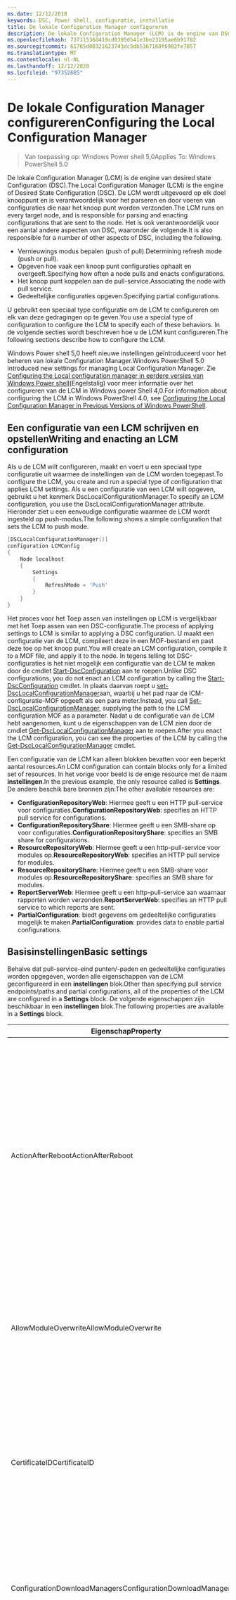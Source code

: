 ```yaml
---
ms.date: 12/12/2018
keywords: DSC, Power shell, configuratie, installatie
title: De lokale Configuration Manager configureren
description: De lokale Configuration Manager (LCM) is de engine van DSC die verantwoordelijk is voor het parseren en Toep assen van configuraties die naar het knoop punt worden verzonden.
ms.openlocfilehash: 73711536d419cd0305d541e3be23195ae6b91782
ms.sourcegitcommit: 61765d08321623743dc5db5367160f6982fe7857
ms.translationtype: MT
ms.contentlocale: nl-NL
ms.lasthandoff: 12/12/2020
ms.locfileid: "97352685"
---
```

# <a name="configuring-the-local-configuration-manager"></a><span data-ttu-id="0aa8a-104">De lokale Configuration Manager configureren</span><span class="sxs-lookup"><span data-stu-id="0aa8a-104">Configuring the Local Configuration Manager</span></span>

> <span data-ttu-id="0aa8a-105">Van toepassing op: Windows Power shell 5,0</span><span class="sxs-lookup"><span data-stu-id="0aa8a-105">Applies To: Windows PowerShell 5.0</span></span>

<span data-ttu-id="0aa8a-106">De lokale Configuration Manager (LCM) is de engine van desired state Configuration (DSC).</span><span class="sxs-lookup"><span data-stu-id="0aa8a-106">The Local Configuration Manager (LCM) is the engine of Desired State Configuration (DSC).</span></span> <span data-ttu-id="0aa8a-107">De LCM wordt uitgevoerd op elk doel knooppunt en is verantwoordelijk voor het parseren en door voeren van configuraties die naar het knoop punt worden verzonden.</span><span class="sxs-lookup"><span data-stu-id="0aa8a-107">The LCM runs on every target node, and is responsible for parsing and enacting configurations that are sent to the node.</span></span> <span data-ttu-id="0aa8a-108">Het is ook verantwoordelijk voor een aantal andere aspecten van DSC, waaronder de volgende.</span><span class="sxs-lookup"><span data-stu-id="0aa8a-108">It is also responsible for a number of other aspects of DSC, including the following.</span></span>

- <span data-ttu-id="0aa8a-109">Vernieuwings modus bepalen (push of pull).</span><span class="sxs-lookup"><span data-stu-id="0aa8a-109">Determining refresh mode (push or pull).</span></span>
- <span data-ttu-id="0aa8a-110">Opgeven hoe vaak een knoop punt configuraties ophaalt en overgeeft.</span><span class="sxs-lookup"><span data-stu-id="0aa8a-110">Specifying how often a node pulls and enacts configurations.</span></span>
- <span data-ttu-id="0aa8a-111">Het knoop punt koppelen aan de pull-service.</span><span class="sxs-lookup"><span data-stu-id="0aa8a-111">Associating the node with pull service.</span></span>
- <span data-ttu-id="0aa8a-112">Gedeeltelijke configuraties opgeven.</span><span class="sxs-lookup"><span data-stu-id="0aa8a-112">Specifying partial configurations.</span></span>

<span data-ttu-id="0aa8a-113">U gebruikt een speciaal type configuratie om de LCM te configureren om elk van deze gedragingen op te geven.</span><span class="sxs-lookup"><span data-stu-id="0aa8a-113">You use a special type of configuration to configure the LCM to specify each of these behaviors.</span></span> <span data-ttu-id="0aa8a-114">In de volgende secties wordt beschreven hoe u de LCM kunt configureren.</span><span class="sxs-lookup"><span data-stu-id="0aa8a-114">The following sections describe how to configure the LCM.</span></span>

<span data-ttu-id="0aa8a-115">Windows Power shell 5,0 heeft nieuwe instellingen geïntroduceerd voor het beheren van lokale Configuration Manager.</span><span class="sxs-lookup"><span data-stu-id="0aa8a-115">Windows PowerShell 5.0 introduced new settings for managing Local Configuration Manager.</span></span> <span data-ttu-id="0aa8a-116">Zie [Configuring the Local configuration manager in eerdere versies van Windows Power shell](metaconfig4.md)(Engelstalig) voor meer informatie over het configureren van de LCM in Windows power Shell 4,0.</span><span class="sxs-lookup"><span data-stu-id="0aa8a-116">For information about configuring the LCM in Windows PowerShell 4.0, see [Configuring the Local Configuration Manager in Previous Versions of Windows PowerShell](metaconfig4.md).</span></span>

## <a name="writing-and-enacting-an-lcm-configuration"></a><span data-ttu-id="0aa8a-117">Een configuratie van een LCM schrijven en opstellen</span><span class="sxs-lookup"><span data-stu-id="0aa8a-117">Writing and enacting an LCM configuration</span></span>

<span data-ttu-id="0aa8a-118">Als u de LCM wilt configureren, maakt en voert u een speciaal type configuratie uit waarmee de instellingen van de LCM worden toegepast.</span><span class="sxs-lookup"><span data-stu-id="0aa8a-118">To configure the LCM, you create and run a special type of configuration that applies LCM settings.</span></span>
<span data-ttu-id="0aa8a-119">Als u een configuratie van een LCM wilt opgeven, gebruikt u het kenmerk DscLocalConfigurationManager.</span><span class="sxs-lookup"><span data-stu-id="0aa8a-119">To specify an LCM configuration, you use the DscLocalConfigurationManager attribute.</span></span> <span data-ttu-id="0aa8a-120">Hieronder ziet u een eenvoudige configuratie waarmee de LCM wordt ingesteld op push-modus.</span><span class="sxs-lookup"><span data-stu-id="0aa8a-120">The following shows a simple configuration that sets the LCM to push mode.</span></span>

```powershell
[DSCLocalConfigurationManager()]
configuration LCMConfig
{
    Node localhost
    {
        Settings
        {
            RefreshMode = 'Push'
        }
    }
}
```

<span data-ttu-id="0aa8a-121">Het proces voor het Toep assen van instellingen op LCM is vergelijkbaar met het Toep assen van een DSC-configuratie.</span><span class="sxs-lookup"><span data-stu-id="0aa8a-121">The process of applying settings to LCM is similar to applying a DSC configuration.</span></span> <span data-ttu-id="0aa8a-122">U maakt een configuratie van de LCM, compileert deze in een MOF-bestand en past deze toe op het knoop punt.</span><span class="sxs-lookup"><span data-stu-id="0aa8a-122">You will create an LCM configuration, compile it to a MOF file, and apply it to the node.</span></span> <span data-ttu-id="0aa8a-123">In tegens telling tot DSC-configuraties is het niet mogelijk een configuratie van de LCM te maken door de cmdlet [Start-DscConfiguration](/powershell/module/psdesiredstateconfiguration/start-dscconfiguration) aan te roepen.</span><span class="sxs-lookup"><span data-stu-id="0aa8a-123">Unlike DSC configurations, you do not enact an LCM configuration by calling the [Start-DscConfiguration](/powershell/module/psdesiredstateconfiguration/start-dscconfiguration) cmdlet.</span></span> <span data-ttu-id="0aa8a-124">In plaats daarvan roept u [set-DscLocalConfigurationManager](/powershell/module/PSDesiredStateConfiguration/Set-DscLocalConfigurationManager)aan, waarbij u het pad naar de ICM-configuratie-MOF opgeeft als een para meter.</span><span class="sxs-lookup"><span data-stu-id="0aa8a-124">Instead, you call [Set-DscLocalConfigurationManager](/powershell/module/PSDesiredStateConfiguration/Set-DscLocalConfigurationManager), supplying the path to the LCM configuration MOF as a parameter.</span></span> <span data-ttu-id="0aa8a-125">Nadat u de configuratie van de LCM hebt aangenomen, kunt u de eigenschappen van de LCM zien door de cmdlet [Get-DscLocalConfigurationManager](/powershell/module/PSDesiredStateConfiguration/Get-DscLocalConfigurationManager) aan te roepen.</span><span class="sxs-lookup"><span data-stu-id="0aa8a-125">After you enact the LCM configuration, you can see the properties of the LCM by calling the [Get-DscLocalConfigurationManager](/powershell/module/PSDesiredStateConfiguration/Get-DscLocalConfigurationManager) cmdlet.</span></span>

<span data-ttu-id="0aa8a-126">Een configuratie van de LCM kan alleen blokken bevatten voor een beperkt aantal resources.</span><span class="sxs-lookup"><span data-stu-id="0aa8a-126">An LCM configuration can contain blocks only for a limited set of resources.</span></span> <span data-ttu-id="0aa8a-127">In het vorige voor beeld is de enige resource met de naam **instellingen**.</span><span class="sxs-lookup"><span data-stu-id="0aa8a-127">In the previous example, the only resource called is **Settings**.</span></span> <span data-ttu-id="0aa8a-128">De andere beschik bare bronnen zijn:</span><span class="sxs-lookup"><span data-stu-id="0aa8a-128">The other available resources are:</span></span>

- <span data-ttu-id="0aa8a-129">**ConfigurationRepositoryWeb**: Hiermee geeft u een HTTP pull-service voor configuraties.</span><span class="sxs-lookup"><span data-stu-id="0aa8a-129">**ConfigurationRepositoryWeb**: specifies an HTTP pull service for configurations.</span></span>
- <span data-ttu-id="0aa8a-130">**ConfigurationRepositoryShare**: Hiermee geeft u een SMB-share op voor configuraties.</span><span class="sxs-lookup"><span data-stu-id="0aa8a-130">**ConfigurationRepositoryShare**: specifies an SMB share for configurations.</span></span>
- <span data-ttu-id="0aa8a-131">**ResourceRepositoryWeb**: Hiermee geeft u een http-pull-service voor modules op.</span><span class="sxs-lookup"><span data-stu-id="0aa8a-131">**ResourceRepositoryWeb**: specifies an HTTP pull service for modules.</span></span>
- <span data-ttu-id="0aa8a-132">**ResourceRepositoryShare**: Hiermee geeft u een SMB-share voor modules op.</span><span class="sxs-lookup"><span data-stu-id="0aa8a-132">**ResourceRepositoryShare**: specifies an SMB share for modules.</span></span>
- <span data-ttu-id="0aa8a-133">**ReportServerWeb**: Hiermee geeft u een http-pull-service aan waarnaar rapporten worden verzonden.</span><span class="sxs-lookup"><span data-stu-id="0aa8a-133">**ReportServerWeb**: specifies an HTTP pull service to which reports are sent.</span></span>
- <span data-ttu-id="0aa8a-134">**PartialConfiguration**: biedt gegevens om gedeeltelijke configuraties mogelijk te maken.</span><span class="sxs-lookup"><span data-stu-id="0aa8a-134">**PartialConfiguration**: provides data to enable partial configurations.</span></span>

## <a name="basic-settings"></a><span data-ttu-id="0aa8a-135">Basisinstellingen</span><span class="sxs-lookup"><span data-stu-id="0aa8a-135">Basic settings</span></span>

<span data-ttu-id="0aa8a-136">Behalve dat pull-service-eind punten/-paden en gedeeltelijke configuraties worden opgegeven, worden alle eigenschappen van de LCM geconfigureerd in een **instellingen** blok.</span><span class="sxs-lookup"><span data-stu-id="0aa8a-136">Other than specifying pull service endpoints/paths and partial configurations, all of the properties of the LCM are configured in a **Settings** block.</span></span> <span data-ttu-id="0aa8a-137">De volgende eigenschappen zijn beschikbaar in een **instellingen** blok.</span><span class="sxs-lookup"><span data-stu-id="0aa8a-137">The following properties are available in a **Settings** block.</span></span>

|  <span data-ttu-id="0aa8a-138">Eigenschap</span><span class="sxs-lookup"><span data-stu-id="0aa8a-138">Property</span></span>  |  <span data-ttu-id="0aa8a-139">Type</span><span class="sxs-lookup"><span data-stu-id="0aa8a-139">Type</span></span>  |  <span data-ttu-id="0aa8a-140">Description</span><span class="sxs-lookup"><span data-stu-id="0aa8a-140">Description</span></span>   |
|----------- |------- |--------------- |
| <span data-ttu-id="0aa8a-141">ActionAfterReboot</span><span class="sxs-lookup"><span data-stu-id="0aa8a-141">ActionAfterReboot</span></span>| <span data-ttu-id="0aa8a-142">tekenreeks</span><span class="sxs-lookup"><span data-stu-id="0aa8a-142">string</span></span>| <span data-ttu-id="0aa8a-143">Hiermee geeft u op wat er gebeurt nadat de computer opnieuw is opgestart tijdens de toepassing van een configuratie.</span><span class="sxs-lookup"><span data-stu-id="0aa8a-143">Specifies what happens after a reboot during the application of a configuration.</span></span> <span data-ttu-id="0aa8a-144">De mogelijke waarden zijn __' ContinueConfiguration '__ en __' de stopconfiguration '__.</span><span class="sxs-lookup"><span data-stu-id="0aa8a-144">The possible values are __"ContinueConfiguration"__ and __"StopConfiguration"__.</span></span> <ul><li> <span data-ttu-id="0aa8a-145">__ContinueConfiguration__: pas de huidige configuratie toe nadat de computer opnieuw is opgestart.</span><span class="sxs-lookup"><span data-stu-id="0aa8a-145">__ContinueConfiguration__: Continue applying the current configuration after machine reboot.</span></span> <span data-ttu-id="0aa8a-146">Dit is de standaard waarde</span><span class="sxs-lookup"><span data-stu-id="0aa8a-146">This is the default value</span></span></li><li><span data-ttu-id="0aa8a-147">__De stopconfiguration__: de huidige configuratie stoppen nadat de computer opnieuw is opgestart.</span><span class="sxs-lookup"><span data-stu-id="0aa8a-147">__StopConfiguration__: Stop the current configuration after machine reboot.</span></span></li></ul>|
| <span data-ttu-id="0aa8a-148">AllowModuleOverwrite</span><span class="sxs-lookup"><span data-stu-id="0aa8a-148">AllowModuleOverwrite</span></span>| <span data-ttu-id="0aa8a-149">booleaans</span><span class="sxs-lookup"><span data-stu-id="0aa8a-149">bool</span></span>| <span data-ttu-id="0aa8a-150">__$True__ als nieuwe configuraties die worden gedownload van de pull-service, de oude kunnen overschrijven op het doel knooppunt.</span><span class="sxs-lookup"><span data-stu-id="0aa8a-150">__$TRUE__ if new configurations downloaded from the pull service are allowed to overwrite the old ones on the target node.</span></span> <span data-ttu-id="0aa8a-151">Anders $FALSE.</span><span class="sxs-lookup"><span data-stu-id="0aa8a-151">Otherwise, $FALSE.</span></span>|
| <span data-ttu-id="0aa8a-152">CertificateID</span><span class="sxs-lookup"><span data-stu-id="0aa8a-152">CertificateID</span></span>| <span data-ttu-id="0aa8a-153">tekenreeks</span><span class="sxs-lookup"><span data-stu-id="0aa8a-153">string</span></span>| <span data-ttu-id="0aa8a-154">De vinger afdruk van een certificaat dat wordt gebruikt voor het beveiligen van referenties die in een configuratie zijn door gegeven.</span><span class="sxs-lookup"><span data-stu-id="0aa8a-154">The thumbprint of a certificate used to secure credentials passed in a configuration.</span></span> <span data-ttu-id="0aa8a-155">Zie voor meer informatie [referenties beveiligen in Windows Power shell desired state Configuration](https://devblogs.microsoft.com/powershell/want-to-secure-credentials-in-windows-powershell-desired-state-configuration/)(Engelstalig).</span><span class="sxs-lookup"><span data-stu-id="0aa8a-155">For more information see [Want to secure credentials in Windows PowerShell Desired State Configuration?](https://devblogs.microsoft.com/powershell/want-to-secure-credentials-in-windows-powershell-desired-state-configuration/).</span></span> <br> <span data-ttu-id="0aa8a-156">__Opmerking:__ dit wordt automatisch beheerd als Azure Automation DSC-pull-service wordt gebruikt.</span><span class="sxs-lookup"><span data-stu-id="0aa8a-156">__Note:__ this is managed automatically if using Azure Automation DSC pull service.</span></span>|
| <span data-ttu-id="0aa8a-157">ConfigurationDownloadManagers</span><span class="sxs-lookup"><span data-stu-id="0aa8a-157">ConfigurationDownloadManagers</span></span>| <span data-ttu-id="0aa8a-158">CimInstance []</span><span class="sxs-lookup"><span data-stu-id="0aa8a-158">CimInstance[]</span></span>| <span data-ttu-id="0aa8a-159">Verouderd.</span><span class="sxs-lookup"><span data-stu-id="0aa8a-159">Obsolete.</span></span> <span data-ttu-id="0aa8a-160">Gebruik __ConfigurationRepositoryWeb__ -en __ConfigurationRepositoryShare__ -blokken om configuratie-pull service-eind punten te definiëren.</span><span class="sxs-lookup"><span data-stu-id="0aa8a-160">Use __ConfigurationRepositoryWeb__ and __ConfigurationRepositoryShare__ blocks to define configuration pull service endpoints.</span></span>|
| <span data-ttu-id="0aa8a-161">ConfigurationID</span><span class="sxs-lookup"><span data-stu-id="0aa8a-161">ConfigurationID</span></span>| <span data-ttu-id="0aa8a-162">tekenreeks</span><span class="sxs-lookup"><span data-stu-id="0aa8a-162">string</span></span>| <span data-ttu-id="0aa8a-163">Voor achterwaartse compatibiliteit met oudere pull-service versies.</span><span class="sxs-lookup"><span data-stu-id="0aa8a-163">For backwards compatibility with older pull service versions.</span></span> <span data-ttu-id="0aa8a-164">Een GUID die het configuratie bestand identificeert dat van een pull-service moet worden opgehaald.</span><span class="sxs-lookup"><span data-stu-id="0aa8a-164">A GUID that identifies the configuration file to get from a pull service.</span></span> <span data-ttu-id="0aa8a-165">Het knoop punt haalt configuraties op voor de pull-service als de naam van de configuratie-MOF ConfigurationID. MOF is.</span><span class="sxs-lookup"><span data-stu-id="0aa8a-165">The node will pull configurations on the pull service if the name of the configuration MOF is named ConfigurationID.mof.</span></span><br> <span data-ttu-id="0aa8a-166">__Opmerking:__ Als u deze eigenschap instelt, werkt u het knoop punt met een pull-service te registreren met behulp van __RegistrationKey__ .</span><span class="sxs-lookup"><span data-stu-id="0aa8a-166">__Note:__ If you set this property, registering the node with a pull service by using __RegistrationKey__ does not work.</span></span> <span data-ttu-id="0aa8a-167">Zie [een pull-client met configuratie namen instellen](../pull-server/pullClientConfigNames.md)voor meer informatie.</span><span class="sxs-lookup"><span data-stu-id="0aa8a-167">For more information, see [Setting up a pull client with configuration names](../pull-server/pullClientConfigNames.md).</span></span>|
| <span data-ttu-id="0aa8a-168">ConfigurationMode</span><span class="sxs-lookup"><span data-stu-id="0aa8a-168">ConfigurationMode</span></span>| <span data-ttu-id="0aa8a-169">tekenreeks</span><span class="sxs-lookup"><span data-stu-id="0aa8a-169">string</span></span> | <span data-ttu-id="0aa8a-170">Hiermee geeft u op hoe de LCM de configuratie daad werkelijk toepast op de doel knooppunten.</span><span class="sxs-lookup"><span data-stu-id="0aa8a-170">Specifies how the LCM actually applies the configuration to the target nodes.</span></span> <span data-ttu-id="0aa8a-171">Mogelijke waarden zijn __"ApplyOnly"__,__"ApplyAndMonitor"__ en __"ApplyAndAutoCorrect"__.</span><span class="sxs-lookup"><span data-stu-id="0aa8a-171">Possible values are __"ApplyOnly"__,__"ApplyAndMonitor"__, and __"ApplyAndAutoCorrect"__.</span></span> <ul><li><span data-ttu-id="0aa8a-172">__ApplyOnly__: DSC past de configuratie toe en doet niets verder tenzij een nieuwe configuratie wordt gepusht naar het doel knooppunt of wanneer een nieuwe configuratie wordt opgehaald uit een service.</span><span class="sxs-lookup"><span data-stu-id="0aa8a-172">__ApplyOnly__: DSC applies the configuration and does nothing further unless a new configuration is pushed to the target node or when a new configuration is pulled from a service.</span></span> <span data-ttu-id="0aa8a-173">Na de eerste toepassing van een nieuwe configuratie controleert DSC niet op een eerder geconfigureerde status.</span><span class="sxs-lookup"><span data-stu-id="0aa8a-173">After initial application of a new configuration, DSC does not check for drift from a previously configured state.</span></span> <span data-ttu-id="0aa8a-174">U ziet dat DSC probeert de configuratie toe te passen totdat deze is voltooid voordat __ApplyOnly__ van kracht worden.</span><span class="sxs-lookup"><span data-stu-id="0aa8a-174">Note that DSC will attempt to apply the configuration until it is successful before __ApplyOnly__ takes effect.</span></span> </li><li> <span data-ttu-id="0aa8a-175">__ApplyAndMonitor__: dit is de standaard waarde.</span><span class="sxs-lookup"><span data-stu-id="0aa8a-175">__ApplyAndMonitor__: This is the default value.</span></span> <span data-ttu-id="0aa8a-176">De LCM past nieuwe configuraties toe.</span><span class="sxs-lookup"><span data-stu-id="0aa8a-176">The LCM applies any new configurations.</span></span> <span data-ttu-id="0aa8a-177">Als er na de eerste toepassing van een nieuwe configuratie het doel knooppunt van de gewenste status is, wordt de discrepantie in de logboeken door DSC gerapporteerd.</span><span class="sxs-lookup"><span data-stu-id="0aa8a-177">After initial application of a new configuration, if the target node drifts from the desired state, DSC reports the discrepancy in logs.</span></span> <span data-ttu-id="0aa8a-178">U ziet dat DSC probeert de configuratie toe te passen totdat deze is voltooid voordat __ApplyAndMonitor__ van kracht worden.</span><span class="sxs-lookup"><span data-stu-id="0aa8a-178">Note that DSC will attempt to apply the configuration until it is successful before __ApplyAndMonitor__ takes effect.</span></span></li><li><span data-ttu-id="0aa8a-179">__ApplyAndAutoCorrect__: DSC past nieuwe configuraties toe.</span><span class="sxs-lookup"><span data-stu-id="0aa8a-179">__ApplyAndAutoCorrect__: DSC applies any new configurations.</span></span> <span data-ttu-id="0aa8a-180">Als er na de eerste toepassing van een nieuwe configuratie het doel knooppunt van de gewenste status is, wordt de discrepantie in de logboeken door DSC gerapporteerd en wordt de huidige configuratie opnieuw toegepast.</span><span class="sxs-lookup"><span data-stu-id="0aa8a-180">After initial application of a new configuration, if the target node drifts from the desired state, DSC reports the discrepancy in logs, and then re-applies the current configuration.</span></span></li></ul>|
| <span data-ttu-id="0aa8a-181">ConfigurationModeFrequencyMins</span><span class="sxs-lookup"><span data-stu-id="0aa8a-181">ConfigurationModeFrequencyMins</span></span>| <span data-ttu-id="0aa8a-182">UInt32</span><span class="sxs-lookup"><span data-stu-id="0aa8a-182">UInt32</span></span>| <span data-ttu-id="0aa8a-183">Hoe vaak, in minuten, de huidige configuratie wordt gecontroleerd en toegepast.</span><span class="sxs-lookup"><span data-stu-id="0aa8a-183">How often, in minutes, the current configuration is checked and applied.</span></span> <span data-ttu-id="0aa8a-184">Deze eigenschap wordt genegeerd als de eigenschap ConfigurationMode is ingesteld op ApplyOnly.</span><span class="sxs-lookup"><span data-stu-id="0aa8a-184">This property is ignored if the ConfigurationMode property is set to ApplyOnly.</span></span> <span data-ttu-id="0aa8a-185">De standaard waarde is 15.</span><span class="sxs-lookup"><span data-stu-id="0aa8a-185">The default value is 15.</span></span>|
| <span data-ttu-id="0aa8a-186">DebugMode</span><span class="sxs-lookup"><span data-stu-id="0aa8a-186">DebugMode</span></span>| <span data-ttu-id="0aa8a-187">tekenreeks</span><span class="sxs-lookup"><span data-stu-id="0aa8a-187">string</span></span>| <span data-ttu-id="0aa8a-188">Mogelijke waarden zijn __none__, __ForceModuleImport__ en __all__.</span><span class="sxs-lookup"><span data-stu-id="0aa8a-188">Possible values are __None__, __ForceModuleImport__, and __All__.</span></span> <ul><li><span data-ttu-id="0aa8a-189">Stel deze waarde in op __geen__ om in cache opgeslagen resources te gebruiken.</span><span class="sxs-lookup"><span data-stu-id="0aa8a-189">Set to __None__ to use cached resources.</span></span> <span data-ttu-id="0aa8a-190">Dit is de standaard instelling en moet worden gebruikt in productie scenario's.</span><span class="sxs-lookup"><span data-stu-id="0aa8a-190">This is the default and should be used in production scenarios.</span></span></li><li><span data-ttu-id="0aa8a-191">Als __ForceModuleImport__ wordt ingesteld, laadt de LCM alle DSC-resource modules opnieuw, zelfs als ze eerder zijn geladen en in de cache zijn opgeslagen.</span><span class="sxs-lookup"><span data-stu-id="0aa8a-191">Setting to __ForceModuleImport__, causes the LCM to reload any DSC resource modules, even if they have been previously loaded and cached.</span></span> <span data-ttu-id="0aa8a-192">Dit heeft gevolgen voor de prestaties van DSC-bewerkingen, omdat elke module opnieuw wordt geladen voor gebruik.</span><span class="sxs-lookup"><span data-stu-id="0aa8a-192">This impacts the performance of DSC operations as each module is reloaded on use.</span></span> <span data-ttu-id="0aa8a-193">Normaal gesp roken gebruikt u deze waarde bij het opsporen van fouten in een resource</span><span class="sxs-lookup"><span data-stu-id="0aa8a-193">Typically you would use this value while debugging a resource</span></span></li><li><span data-ttu-id="0aa8a-194">In deze release is __alle__ hetzelfde als __ForceModuleImport__</span><span class="sxs-lookup"><span data-stu-id="0aa8a-194">In this release, __All__ is same as __ForceModuleImport__</span></span></li></ul> |
| <span data-ttu-id="0aa8a-195">RebootNodeIfNeeded</span><span class="sxs-lookup"><span data-stu-id="0aa8a-195">RebootNodeIfNeeded</span></span>| <span data-ttu-id="0aa8a-196">booleaans</span><span class="sxs-lookup"><span data-stu-id="0aa8a-196">bool</span></span>| <span data-ttu-id="0aa8a-197">Stel dit in op `$true` om resources toe te staan om het knoop punt opnieuw op te starten met de `$global:DSCMachineStatus` vlag.</span><span class="sxs-lookup"><span data-stu-id="0aa8a-197">Set this to `$true` to allow resources to reboot the Node using the `$global:DSCMachineStatus` flag.</span></span> <span data-ttu-id="0aa8a-198">Als dat niet het geval is, moet u het knoop punt hand matig opnieuw opstarten voor een configuratie waarvoor deze vereist is.</span><span class="sxs-lookup"><span data-stu-id="0aa8a-198">Otherwise, you will have to manually reboot the node for any configuration that requires it.</span></span> <span data-ttu-id="0aa8a-199">De standaardwaarde is `$false`.</span><span class="sxs-lookup"><span data-stu-id="0aa8a-199">The default value is `$false`.</span></span> <span data-ttu-id="0aa8a-200">Als u deze instelling wilt gebruiken wanneer een voor waarde voor opnieuw opstarten wordt ingesteld door iets anders dan DSC (zoals Windows Installer), moet u deze instelling combi neren met de __PendingReboot__ -resource in de [ComputerManagementDsc](https://github.com/PowerShell/ComputerManagementDsc) -module.</span><span class="sxs-lookup"><span data-stu-id="0aa8a-200">To use this setting when a reboot condition is enacted by something other than DSC (such as Windows Installer), combine this setting with the __PendingReboot__ resource in the [ComputerManagementDsc](https://github.com/PowerShell/ComputerManagementDsc) module.</span></span>|
| <span data-ttu-id="0aa8a-201">RefreshMode</span><span class="sxs-lookup"><span data-stu-id="0aa8a-201">RefreshMode</span></span>| <span data-ttu-id="0aa8a-202">tekenreeks</span><span class="sxs-lookup"><span data-stu-id="0aa8a-202">string</span></span>| <span data-ttu-id="0aa8a-203">Hiermee geeft u op hoe de LCM configuraties krijgt.</span><span class="sxs-lookup"><span data-stu-id="0aa8a-203">Specifies how the LCM gets configurations.</span></span> <span data-ttu-id="0aa8a-204">De mogelijke waarden zijn __' disabled '__, __' push '__ en __' pull '__.</span><span class="sxs-lookup"><span data-stu-id="0aa8a-204">The possible values are __"Disabled"__, __"Push"__, and __"Pull"__.</span></span> <ul><li><span data-ttu-id="0aa8a-205">__Uitgeschakeld__: DSC-configuraties zijn uitgeschakeld voor dit knoop punt.</span><span class="sxs-lookup"><span data-stu-id="0aa8a-205">__Disabled__: DSC configurations are disabled for this node.</span></span></li><li> <span data-ttu-id="0aa8a-206">__Push__: configuraties worden geïnitieerd door de cmdlet [Start-DscConfiguration](/powershell/module/psdesiredstateconfiguration/start-dscconfiguration) aan te roepen.</span><span class="sxs-lookup"><span data-stu-id="0aa8a-206">__Push__: Configurations are initiated by calling the [Start-DscConfiguration](/powershell/module/psdesiredstateconfiguration/start-dscconfiguration) cmdlet.</span></span> <span data-ttu-id="0aa8a-207">De configuratie wordt direct toegepast op het knoop punt.</span><span class="sxs-lookup"><span data-stu-id="0aa8a-207">The configuration is applied immediately to the node.</span></span> <span data-ttu-id="0aa8a-208">Dit is de standaardwaarde.</span><span class="sxs-lookup"><span data-stu-id="0aa8a-208">This is the default value.</span></span></li><li><span data-ttu-id="0aa8a-209">__Pull:__ Het knoop punt is geconfigureerd om regel matig te controleren op configuraties van een pull-service of SMB-pad.</span><span class="sxs-lookup"><span data-stu-id="0aa8a-209">__Pull:__ The node is configured to regularly check for configurations from a pull service or SMB path.</span></span> <span data-ttu-id="0aa8a-210">Als deze eigenschap is ingesteld op __pull__, moet u een http-(Service) of SMB (share)-pad opgeven in een __ConfigurationRepositoryWeb__ -of __ConfigurationRepositoryShare__ -blok.</span><span class="sxs-lookup"><span data-stu-id="0aa8a-210">If this property is set to __Pull__, you must specify an HTTP (service) or SMB (share) path in a __ConfigurationRepositoryWeb__ or __ConfigurationRepositoryShare__ block.</span></span></li></ul>|
| <span data-ttu-id="0aa8a-211">RefreshFrequencyMins</span><span class="sxs-lookup"><span data-stu-id="0aa8a-211">RefreshFrequencyMins</span></span>| <span data-ttu-id="0aa8a-212">Uint32</span><span class="sxs-lookup"><span data-stu-id="0aa8a-212">Uint32</span></span>| <span data-ttu-id="0aa8a-213">Het tijds interval, in minuten, waarmee de LCM een pull-service controleert om bijgewerkte configuraties te verkrijgen en de lokale configuratie voor drift te controleren.</span><span class="sxs-lookup"><span data-stu-id="0aa8a-213">The time interval, in minutes, at which the LCM checks a pull service to get updated configurations and checks local configuration for drift.</span></span> <span data-ttu-id="0aa8a-214">De configuratie wordt toegepast, ongeacht of er een update is gedownload.</span><span class="sxs-lookup"><span data-stu-id="0aa8a-214">The configuration is applied regardless of whether an update was downloaded.</span></span> <span data-ttu-id="0aa8a-215">Deze waarde wordt genegeerd als de LCM niet is geconfigureerd in de pull-modus.</span><span class="sxs-lookup"><span data-stu-id="0aa8a-215">This value is ignored if the LCM is not configured in pull mode.</span></span> <span data-ttu-id="0aa8a-216">De standaardwaarde is 30.</span><span class="sxs-lookup"><span data-stu-id="0aa8a-216">The default value is 30.</span></span>|
| <span data-ttu-id="0aa8a-217">ReportManagers</span><span class="sxs-lookup"><span data-stu-id="0aa8a-217">ReportManagers</span></span>| <span data-ttu-id="0aa8a-218">CimInstance []</span><span class="sxs-lookup"><span data-stu-id="0aa8a-218">CimInstance[]</span></span>| <span data-ttu-id="0aa8a-219">Verouderd.</span><span class="sxs-lookup"><span data-stu-id="0aa8a-219">Obsolete.</span></span> <span data-ttu-id="0aa8a-220">Gebruik __ReportServerWeb__ -blokken om een eind punt te definiëren voor het verzenden van rapportage gegevens naar een pull-service.</span><span class="sxs-lookup"><span data-stu-id="0aa8a-220">Use __ReportServerWeb__ blocks to define an endpoint to send reporting data to a pull service.</span></span>|
| <span data-ttu-id="0aa8a-221">ResourceModuleManagers</span><span class="sxs-lookup"><span data-stu-id="0aa8a-221">ResourceModuleManagers</span></span>| <span data-ttu-id="0aa8a-222">CimInstance []</span><span class="sxs-lookup"><span data-stu-id="0aa8a-222">CimInstance[]</span></span>| <span data-ttu-id="0aa8a-223">Verouderd.</span><span class="sxs-lookup"><span data-stu-id="0aa8a-223">Obsolete.</span></span> <span data-ttu-id="0aa8a-224">Gebruik __ResourceRepositoryWeb__ -en __ResourceRepositoryShare__ -blokken om respectievelijk pull service http-eind punten of SMB-paden te definiëren.</span><span class="sxs-lookup"><span data-stu-id="0aa8a-224">Use __ResourceRepositoryWeb__ and __ResourceRepositoryShare__ blocks to define pull service HTTP endpoints or SMB paths, respectively.</span></span>|
| <span data-ttu-id="0aa8a-225">PartialConfigurations</span><span class="sxs-lookup"><span data-stu-id="0aa8a-225">PartialConfigurations</span></span>| <span data-ttu-id="0aa8a-226">CimInstance</span><span class="sxs-lookup"><span data-stu-id="0aa8a-226">CimInstance</span></span>| <span data-ttu-id="0aa8a-227">Niet geïmplementeerd.</span><span class="sxs-lookup"><span data-stu-id="0aa8a-227">Not implemented.</span></span> <span data-ttu-id="0aa8a-228">Niet gebruiken.</span><span class="sxs-lookup"><span data-stu-id="0aa8a-228">Do not use.</span></span>|
| <span data-ttu-id="0aa8a-229">StatusRetentionTimeInDays</span><span class="sxs-lookup"><span data-stu-id="0aa8a-229">StatusRetentionTimeInDays</span></span> | <span data-ttu-id="0aa8a-230">UInt32</span><span class="sxs-lookup"><span data-stu-id="0aa8a-230">UInt32</span></span>| <span data-ttu-id="0aa8a-231">Het aantal dagen dat de LCM de status van de huidige configuratie behoudt.</span><span class="sxs-lookup"><span data-stu-id="0aa8a-231">The number of days the LCM keeps the status of the current configuration.</span></span>|

> [!NOTE]
> <span data-ttu-id="0aa8a-232">De LCM start de **ConfigurationModeFrequencyMins** -cyclus op basis van:</span><span class="sxs-lookup"><span data-stu-id="0aa8a-232">The LCM starts the **ConfigurationModeFrequencyMins** cycle based on:</span></span>
>
> - <span data-ttu-id="0aa8a-233">Er wordt een nieuwe configuratie voor **ConfigurationModeFrequencyMins** met de wijziging van het bestand toegepast met behulp van `Set-DscLocalConfigurationManager`</span><span class="sxs-lookup"><span data-stu-id="0aa8a-233">A new metaconfig with a change to **ConfigurationModeFrequencyMins** is applied using `Set-DscLocalConfigurationManager`</span></span>
> - <span data-ttu-id="0aa8a-234">Een computer opnieuw opstarten</span><span class="sxs-lookup"><span data-stu-id="0aa8a-234">A machine restart</span></span>
>
> <span data-ttu-id="0aa8a-235">Voor elke voor waarde waarbij het timer proces vastloopt, wordt dit binnen 30 seconden gedetecteerd en wordt de cyclus opnieuw gestart.</span><span class="sxs-lookup"><span data-stu-id="0aa8a-235">For any condition where the timer process experiences a crash, that will be detected within 30 seconds and the cycle will be restarted.</span></span> <span data-ttu-id="0aa8a-236">Een gelijktijdige bewerking kan ertoe leiden dat de cyclus wordt gestart. als de duur van deze bewerking de geconfigureerde cyclus frequentie overschrijdt, wordt de volgende timer niet gestart.</span><span class="sxs-lookup"><span data-stu-id="0aa8a-236">A concurrent operation could delay the cycle from being started, if the duration of this operation exceeds the configured cycle frequency, the next timer will not start.</span></span> <span data-ttu-id="0aa8a-237">Voor beeld: de configuratie van de instellingen van een pull-interval van vijf tien minuten en een pull vindt plaats in T1.</span><span class="sxs-lookup"><span data-stu-id="0aa8a-237">Example, the metaconfig is configured at a 15 minute pull frequency and a pull occurs at T1.</span></span> <span data-ttu-id="0aa8a-238">Het knoop punt is 16 minuten niet voltooid.</span><span class="sxs-lookup"><span data-stu-id="0aa8a-238">The Node does not finish work for 16 minutes.</span></span> <span data-ttu-id="0aa8a-239">De eerste vijf tien minuten wordt genegeerd en de volgende pull-bewerking wordt uitgevoerd op T1 + 15 + 15.</span><span class="sxs-lookup"><span data-stu-id="0aa8a-239">The first 15 minute cycle is ignored, and next pull will happen at T1+15+15.</span></span>
>
> <span data-ttu-id="0aa8a-240">De oorspronkelijke intentie in pull-scenario's was dat de `RefreshFrequencyMins` is ingesteld op een langere tijd dan de `ConfigurationModeFrequencyMins` .</span><span class="sxs-lookup"><span data-stu-id="0aa8a-240">The original intent in Pull scenarios was that the `RefreshFrequencyMins` is set to a longer time than the `ConfigurationModeFrequencyMins`.</span></span> <span data-ttu-id="0aa8a-241">Lokale configuraties worden voornamelijk beheerd door `ConfigurationModeFrequencyMins` om configuratie drift te voor komen en `RefreshFrequencyMins` wordt gebruikt om de werkelijke configuratie wijzigingen door de beheerder bij te houden.</span><span class="sxs-lookup"><span data-stu-id="0aa8a-241">Local configurations would be manged primarily by `ConfigurationModeFrequencyMins` to avoid configuration drift and `RefreshFrequencyMins` is used to keep track of actual configuration changes made by administrator.</span></span>

## <a name="pull-service"></a><span data-ttu-id="0aa8a-242">Pull-service</span><span class="sxs-lookup"><span data-stu-id="0aa8a-242">Pull service</span></span>

<span data-ttu-id="0aa8a-243">De configuratie van de LCM ondersteunt het definiëren van de volgende typen pull-service-eind punten:</span><span class="sxs-lookup"><span data-stu-id="0aa8a-243">LCM configuration supports defining the following types of pull service endpoints:</span></span>

- <span data-ttu-id="0aa8a-244">**Configuratie server**: een opslag plaats voor DSC-configuraties.</span><span class="sxs-lookup"><span data-stu-id="0aa8a-244">**Configuration server**: A repository for DSC configurations.</span></span> <span data-ttu-id="0aa8a-245">Definieer configuratie servers met behulp van **ConfigurationRepositoryWeb** (voor webservers) en **ConfigurationRepositoryShare** (voor op SMB gebaseerde servers) blokken.</span><span class="sxs-lookup"><span data-stu-id="0aa8a-245">Define configuration servers by using **ConfigurationRepositoryWeb** (for web-based servers) and **ConfigurationRepositoryShare** (for SMB-based servers) blocks.</span></span>
- <span data-ttu-id="0aa8a-246">**Resource server**: een opslag plaats voor DSC-resources, verpakt als Power shell-modules.</span><span class="sxs-lookup"><span data-stu-id="0aa8a-246">**Resource server**: A repository for DSC resources, packaged as PowerShell modules.</span></span> <span data-ttu-id="0aa8a-247">Definieer resource servers met behulp van **ResourceRepositoryWeb** (voor webservers) en **ResourceRepositoryShare** (voor op SMB gebaseerde servers) blokken.</span><span class="sxs-lookup"><span data-stu-id="0aa8a-247">Define resource servers by using **ResourceRepositoryWeb** (for web-based servers) and **ResourceRepositoryShare** (for SMB-based servers) blocks.</span></span>
- <span data-ttu-id="0aa8a-248">**Rapport server**: een service waarnaar DSC rapport gegevens worden verzonden.</span><span class="sxs-lookup"><span data-stu-id="0aa8a-248">**Report server**: A service that DSC sends report data to.</span></span> <span data-ttu-id="0aa8a-249">Definieer rapport servers met behulp van **ReportServerWeb** -blokken.</span><span class="sxs-lookup"><span data-stu-id="0aa8a-249">Define report servers by using **ReportServerWeb** blocks.</span></span> <span data-ttu-id="0aa8a-250">Een rapport server moet een webservice zijn.</span><span class="sxs-lookup"><span data-stu-id="0aa8a-250">A report server must be a web service.</span></span>

<span data-ttu-id="0aa8a-251">Zie [desired state Configuration pull service](../pull-server/pullServer.md)(Engelstalig) voor meer informatie over pull-service.</span><span class="sxs-lookup"><span data-stu-id="0aa8a-251">For more details on pull service see, [Desired State Configuration Pull Service](../pull-server/pullServer.md).</span></span>

## <a name="configuration-server-blocks"></a><span data-ttu-id="0aa8a-252">Configuratie server blokken</span><span class="sxs-lookup"><span data-stu-id="0aa8a-252">Configuration server blocks</span></span>

<span data-ttu-id="0aa8a-253">Als u een configuratie server op het web wilt definiëren, maakt u een **ConfigurationRepositoryWeb** -blok.</span><span class="sxs-lookup"><span data-stu-id="0aa8a-253">To define a web-based configuration server, you create a **ConfigurationRepositoryWeb** block.</span></span> <span data-ttu-id="0aa8a-254">Een **ConfigurationRepositoryWeb** definieert de volgende eigenschappen.</span><span class="sxs-lookup"><span data-stu-id="0aa8a-254">A **ConfigurationRepositoryWeb** defines the following properties.</span></span>

|<span data-ttu-id="0aa8a-255">Eigenschap</span><span class="sxs-lookup"><span data-stu-id="0aa8a-255">Property</span></span>|<span data-ttu-id="0aa8a-256">Type</span><span class="sxs-lookup"><span data-stu-id="0aa8a-256">Type</span></span>|<span data-ttu-id="0aa8a-257">Description</span><span class="sxs-lookup"><span data-stu-id="0aa8a-257">Description</span></span>|
|---|---|---|
|<span data-ttu-id="0aa8a-258">AllowUnsecureConnection</span><span class="sxs-lookup"><span data-stu-id="0aa8a-258">AllowUnsecureConnection</span></span>|<span data-ttu-id="0aa8a-259">booleaans</span><span class="sxs-lookup"><span data-stu-id="0aa8a-259">bool</span></span>|<span data-ttu-id="0aa8a-260">Ingesteld op **$True** om verbindingen van het knoop punt met de-server zonder verificatie toe te staan.</span><span class="sxs-lookup"><span data-stu-id="0aa8a-260">Set to **$TRUE** to allow connections from the node to the server without authentication.</span></span> <span data-ttu-id="0aa8a-261">Ingesteld op **$False** om verificatie te vereisen.</span><span class="sxs-lookup"><span data-stu-id="0aa8a-261">Set to **$FALSE** to require authentication.</span></span>|
|<span data-ttu-id="0aa8a-262">CertificateID</span><span class="sxs-lookup"><span data-stu-id="0aa8a-262">CertificateID</span></span>|<span data-ttu-id="0aa8a-263">tekenreeks</span><span class="sxs-lookup"><span data-stu-id="0aa8a-263">string</span></span>|<span data-ttu-id="0aa8a-264">De vinger afdruk van een certificaat dat wordt gebruikt voor verificatie bij de server.</span><span class="sxs-lookup"><span data-stu-id="0aa8a-264">The thumbprint of a certificate used to authenticate to the server.</span></span>|
|<span data-ttu-id="0aa8a-265">ConfigurationNames</span><span class="sxs-lookup"><span data-stu-id="0aa8a-265">ConfigurationNames</span></span>|<span data-ttu-id="0aa8a-266">Teken reeks []</span><span class="sxs-lookup"><span data-stu-id="0aa8a-266">String[]</span></span>|<span data-ttu-id="0aa8a-267">Een matrix met namen van configuraties die moeten worden opgehaald door het doel knooppunt.</span><span class="sxs-lookup"><span data-stu-id="0aa8a-267">An array of names of configurations to be pulled by the target node.</span></span> <span data-ttu-id="0aa8a-268">Deze worden alleen gebruikt als het knoop punt is geregistreerd bij de pull-service met behulp van een **RegistrationKey**.</span><span class="sxs-lookup"><span data-stu-id="0aa8a-268">These are used only if the node is registered with the pull service by using a **RegistrationKey**.</span></span> <span data-ttu-id="0aa8a-269">Zie [een pull-client met configuratie namen instellen](../pull-server/pullClientConfigNames.md)voor meer informatie.</span><span class="sxs-lookup"><span data-stu-id="0aa8a-269">For more information, see [Setting up a pull client with configuration names](../pull-server/pullClientConfigNames.md).</span></span>|
|<span data-ttu-id="0aa8a-270">RegistrationKey</span><span class="sxs-lookup"><span data-stu-id="0aa8a-270">RegistrationKey</span></span>|<span data-ttu-id="0aa8a-271">tekenreeks</span><span class="sxs-lookup"><span data-stu-id="0aa8a-271">string</span></span>|<span data-ttu-id="0aa8a-272">Een GUID waarmee het knoop punt wordt geregistreerd bij de pull-service.</span><span class="sxs-lookup"><span data-stu-id="0aa8a-272">A GUID that registers the node with the pull service.</span></span> <span data-ttu-id="0aa8a-273">Zie [een pull-client met configuratie namen instellen](../pull-server/pullClientConfigNames.md)voor meer informatie.</span><span class="sxs-lookup"><span data-stu-id="0aa8a-273">For more information, see [Setting up a pull client with configuration names](../pull-server/pullClientConfigNames.md).</span></span>|
|<span data-ttu-id="0aa8a-274">ServerURL</span><span class="sxs-lookup"><span data-stu-id="0aa8a-274">ServerURL</span></span>|<span data-ttu-id="0aa8a-275">tekenreeks</span><span class="sxs-lookup"><span data-stu-id="0aa8a-275">string</span></span>|<span data-ttu-id="0aa8a-276">De URL van de configuratie service.</span><span class="sxs-lookup"><span data-stu-id="0aa8a-276">The URL of the configuration service.</span></span>|
|<span data-ttu-id="0aa8a-277">ProxyURL\*</span><span class="sxs-lookup"><span data-stu-id="0aa8a-277">ProxyURL\*</span></span>|<span data-ttu-id="0aa8a-278">tekenreeks</span><span class="sxs-lookup"><span data-stu-id="0aa8a-278">string</span></span>|<span data-ttu-id="0aa8a-279">De URL van de http-proxy die moet worden gebruikt voor de communicatie met de configuratie service.</span><span class="sxs-lookup"><span data-stu-id="0aa8a-279">The URL of the http proxy to use when communicating with the configuration service.</span></span>|
|<span data-ttu-id="0aa8a-280">ProxyCredential\*</span><span class="sxs-lookup"><span data-stu-id="0aa8a-280">ProxyCredential\*</span></span>|<span data-ttu-id="0aa8a-281">pscredential</span><span class="sxs-lookup"><span data-stu-id="0aa8a-281">pscredential</span></span>|<span data-ttu-id="0aa8a-282">Referentie die moet worden gebruikt voor de http-proxy.</span><span class="sxs-lookup"><span data-stu-id="0aa8a-282">Credential to use for the http proxy.</span></span>|

> [!NOTE]
> <span data-ttu-id="0aa8a-283">Ondersteund in Windows versie 1809 en hoger.</span><span class="sxs-lookup"><span data-stu-id="0aa8a-283">Supported in Windows versions 1809 and later.</span></span>

<span data-ttu-id="0aa8a-284">Een voorbeeld script voor het vereenvoudigen van het configureren van de ConfigurationRepositoryWeb-waarde voor on-premises knoop punten is beschikbaar-Zie [DSC-configuratie genereren](/azure/automation/automation-dsc-onboarding#generating-dsc-metaconfigurations)</span><span class="sxs-lookup"><span data-stu-id="0aa8a-284">An example script to simplify configuring the ConfigurationRepositoryWeb value for on-premises nodes is available - see [Generating DSC metaconfigurations](/azure/automation/automation-dsc-onboarding#generating-dsc-metaconfigurations)</span></span>

<span data-ttu-id="0aa8a-285">Als u een op SMB gebaseerde configuratie server wilt definiëren, maakt u een **ConfigurationRepositoryShare** -blok.</span><span class="sxs-lookup"><span data-stu-id="0aa8a-285">To define an SMB-based configuration server, you create a **ConfigurationRepositoryShare** block.</span></span> <span data-ttu-id="0aa8a-286">Een **ConfigurationRepositoryShare** definieert de volgende eigenschappen.</span><span class="sxs-lookup"><span data-stu-id="0aa8a-286">A **ConfigurationRepositoryShare** defines the following properties.</span></span>

|  <span data-ttu-id="0aa8a-287">Eigenschap</span><span class="sxs-lookup"><span data-stu-id="0aa8a-287">Property</span></span>  |      <span data-ttu-id="0aa8a-288">Type</span><span class="sxs-lookup"><span data-stu-id="0aa8a-288">Type</span></span>       |                      <span data-ttu-id="0aa8a-289">Description</span><span class="sxs-lookup"><span data-stu-id="0aa8a-289">Description</span></span>                      |
| ---------- | --------------- | ----------------------------------------------------- |
| <span data-ttu-id="0aa8a-290">Referentie</span><span class="sxs-lookup"><span data-stu-id="0aa8a-290">Credential</span></span> | <span data-ttu-id="0aa8a-291">MSFT_Credential</span><span class="sxs-lookup"><span data-stu-id="0aa8a-291">MSFT_Credential</span></span> | <span data-ttu-id="0aa8a-292">De referentie die wordt gebruikt om te verifiëren bij de SMB-share.</span><span class="sxs-lookup"><span data-stu-id="0aa8a-292">The credential used to authenticate to the SMB share.</span></span> |
| <span data-ttu-id="0aa8a-293">Bronpad</span><span class="sxs-lookup"><span data-stu-id="0aa8a-293">SourcePath</span></span> | <span data-ttu-id="0aa8a-294">tekenreeks</span><span class="sxs-lookup"><span data-stu-id="0aa8a-294">string</span></span>          | <span data-ttu-id="0aa8a-295">Het pad naar de SMB-share.</span><span class="sxs-lookup"><span data-stu-id="0aa8a-295">The path of the SMB share.</span></span>                            |

## <a name="resource-server-blocks"></a><span data-ttu-id="0aa8a-296">Resource server blokken</span><span class="sxs-lookup"><span data-stu-id="0aa8a-296">Resource server blocks</span></span>

<span data-ttu-id="0aa8a-297">Voor het definiëren van een webbronserver maakt u een **ResourceRepositoryWeb** -blok.</span><span class="sxs-lookup"><span data-stu-id="0aa8a-297">To define a web-based resource server, you create a **ResourceRepositoryWeb** block.</span></span>
<span data-ttu-id="0aa8a-298">Een **ResourceRepositoryWeb** definieert de volgende eigenschappen.</span><span class="sxs-lookup"><span data-stu-id="0aa8a-298">A **ResourceRepositoryWeb** defines the following properties.</span></span>

|        <span data-ttu-id="0aa8a-299">Eigenschap</span><span class="sxs-lookup"><span data-stu-id="0aa8a-299">Property</span></span>         |     <span data-ttu-id="0aa8a-300">Type</span><span class="sxs-lookup"><span data-stu-id="0aa8a-300">Type</span></span>     |                                                              <span data-ttu-id="0aa8a-301">Description</span><span class="sxs-lookup"><span data-stu-id="0aa8a-301">Description</span></span>                                                               |
| ----------------------- | ------------ | -------------------------------------------------------------------------------------------------------------------------------------- |
| <span data-ttu-id="0aa8a-302">AllowUnsecureConnection</span><span class="sxs-lookup"><span data-stu-id="0aa8a-302">AllowUnsecureConnection</span></span> | <span data-ttu-id="0aa8a-303">booleaans</span><span class="sxs-lookup"><span data-stu-id="0aa8a-303">bool</span></span>         | <span data-ttu-id="0aa8a-304">Ingesteld op **$True** om verbindingen van het knoop punt met de-server zonder verificatie toe te staan.</span><span class="sxs-lookup"><span data-stu-id="0aa8a-304">Set to **$TRUE** to allow connections from the node to the server without authentication.</span></span> <span data-ttu-id="0aa8a-305">Ingesteld op **$False** om verificatie te vereisen.</span><span class="sxs-lookup"><span data-stu-id="0aa8a-305">Set to **$FALSE** to require authentication.</span></span> |
| <span data-ttu-id="0aa8a-306">CertificateID</span><span class="sxs-lookup"><span data-stu-id="0aa8a-306">CertificateID</span></span>           | <span data-ttu-id="0aa8a-307">tekenreeks</span><span class="sxs-lookup"><span data-stu-id="0aa8a-307">string</span></span>       | <span data-ttu-id="0aa8a-308">De vinger afdruk van een certificaat dat wordt gebruikt voor verificatie bij de server.</span><span class="sxs-lookup"><span data-stu-id="0aa8a-308">The thumbprint of a certificate used to authenticate to the server.</span></span>                                                                    |
| <span data-ttu-id="0aa8a-309">RegistrationKey</span><span class="sxs-lookup"><span data-stu-id="0aa8a-309">RegistrationKey</span></span>         | <span data-ttu-id="0aa8a-310">tekenreeks</span><span class="sxs-lookup"><span data-stu-id="0aa8a-310">string</span></span>       | <span data-ttu-id="0aa8a-311">Een GUID waarmee het knoop punt wordt geïdentificeerd voor de pull-service.</span><span class="sxs-lookup"><span data-stu-id="0aa8a-311">A GUID that identifies the node to the pull service.</span></span>                                                                                   |
| <span data-ttu-id="0aa8a-312">ServerURL</span><span class="sxs-lookup"><span data-stu-id="0aa8a-312">ServerURL</span></span>               | <span data-ttu-id="0aa8a-313">tekenreeks</span><span class="sxs-lookup"><span data-stu-id="0aa8a-313">string</span></span>       | <span data-ttu-id="0aa8a-314">De URL van de configuratie server.</span><span class="sxs-lookup"><span data-stu-id="0aa8a-314">The URL of the configuration server.</span></span>                                                                                                   |
| <span data-ttu-id="0aa8a-315">ProxyURL\*</span><span class="sxs-lookup"><span data-stu-id="0aa8a-315">ProxyURL\*</span></span>               | <span data-ttu-id="0aa8a-316">tekenreeks</span><span class="sxs-lookup"><span data-stu-id="0aa8a-316">string</span></span>       | <span data-ttu-id="0aa8a-317">De URL van de http-proxy die moet worden gebruikt voor de communicatie met de configuratie service.</span><span class="sxs-lookup"><span data-stu-id="0aa8a-317">The URL of the http proxy to use when communicating with the configuration service.</span></span>                                                    |
| <span data-ttu-id="0aa8a-318">ProxyCredential\*</span><span class="sxs-lookup"><span data-stu-id="0aa8a-318">ProxyCredential\*</span></span>        | <span data-ttu-id="0aa8a-319">pscredential</span><span class="sxs-lookup"><span data-stu-id="0aa8a-319">pscredential</span></span> | <span data-ttu-id="0aa8a-320">Referentie die moet worden gebruikt voor de http-proxy.</span><span class="sxs-lookup"><span data-stu-id="0aa8a-320">Credential to use for the http proxy.</span></span>                                                                                                  |

> [!NOTE]
> <span data-ttu-id="0aa8a-321">Ondersteund in Windows versie 1809 en hoger.</span><span class="sxs-lookup"><span data-stu-id="0aa8a-321">Supported in Windows versions 1809 and later.</span></span>

<span data-ttu-id="0aa8a-322">Een voorbeeld script voor het vereenvoudigen van het configureren van de ResourceRepositoryWeb-waarde voor on-premises knoop punten is beschikbaar-Zie [DSC-configuratie genereren](/azure/automation/automation-dsc-onboarding#generating-dsc-metaconfigurations)</span><span class="sxs-lookup"><span data-stu-id="0aa8a-322">An example script to simplify configuring the ResourceRepositoryWeb value for on-premises nodes is available - see [Generating DSC metaconfigurations](/azure/automation/automation-dsc-onboarding#generating-dsc-metaconfigurations)</span></span>

<span data-ttu-id="0aa8a-323">Als u een SMB-gebaseerde resource server wilt definiëren, maakt u een **ResourceRepositoryShare** -blok.</span><span class="sxs-lookup"><span data-stu-id="0aa8a-323">To define an SMB-based resource server, you create a **ResourceRepositoryShare** block.</span></span>
<span data-ttu-id="0aa8a-324">**ResourceRepositoryShare** definieert de volgende eigenschappen.</span><span class="sxs-lookup"><span data-stu-id="0aa8a-324">**ResourceRepositoryShare** defines the following properties.</span></span>

|<span data-ttu-id="0aa8a-325">Eigenschap</span><span class="sxs-lookup"><span data-stu-id="0aa8a-325">Property</span></span>|<span data-ttu-id="0aa8a-326">Type</span><span class="sxs-lookup"><span data-stu-id="0aa8a-326">Type</span></span>|<span data-ttu-id="0aa8a-327">Description</span><span class="sxs-lookup"><span data-stu-id="0aa8a-327">Description</span></span>|
|---|---|---|
|<span data-ttu-id="0aa8a-328">Referentie</span><span class="sxs-lookup"><span data-stu-id="0aa8a-328">Credential</span></span>|<span data-ttu-id="0aa8a-329">MSFT_Credential</span><span class="sxs-lookup"><span data-stu-id="0aa8a-329">MSFT_Credential</span></span>|<span data-ttu-id="0aa8a-330">De referentie die wordt gebruikt om te verifiëren bij de SMB-share.</span><span class="sxs-lookup"><span data-stu-id="0aa8a-330">The credential used to authenticate to the SMB share.</span></span> <span data-ttu-id="0aa8a-331">Zie [een DSC SMB-pull-server instellen](../pull-server/pullServerSMB.md) voor een voor beeld van het door geven van referenties</span><span class="sxs-lookup"><span data-stu-id="0aa8a-331">For an example of passing credentials, see [Setting up a DSC SMB pull server](../pull-server/pullServerSMB.md)</span></span>|
|<span data-ttu-id="0aa8a-332">Bronpad</span><span class="sxs-lookup"><span data-stu-id="0aa8a-332">SourcePath</span></span>|<span data-ttu-id="0aa8a-333">tekenreeks</span><span class="sxs-lookup"><span data-stu-id="0aa8a-333">string</span></span>|<span data-ttu-id="0aa8a-334">Het pad naar de SMB-share.</span><span class="sxs-lookup"><span data-stu-id="0aa8a-334">The path of the SMB share.</span></span>|

## <a name="report-server-blocks"></a><span data-ttu-id="0aa8a-335">Blokken rapport server</span><span class="sxs-lookup"><span data-stu-id="0aa8a-335">Report server blocks</span></span>

<span data-ttu-id="0aa8a-336">Als u een rapport server wilt definiëren, maakt u een **ReportServerWeb** -blok.</span><span class="sxs-lookup"><span data-stu-id="0aa8a-336">To define a report server, you create a **ReportServerWeb** block.</span></span> <span data-ttu-id="0aa8a-337">De rapport server functie is niet compatibel met de SMB-gebaseerde pull-service.</span><span class="sxs-lookup"><span data-stu-id="0aa8a-337">The report server role is not compatible with SMB based pull service.</span></span> <span data-ttu-id="0aa8a-338">**ReportServerWeb** definieert de volgende eigenschappen.</span><span class="sxs-lookup"><span data-stu-id="0aa8a-338">**ReportServerWeb** defines the following properties.</span></span>

|        <span data-ttu-id="0aa8a-339">Eigenschap</span><span class="sxs-lookup"><span data-stu-id="0aa8a-339">Property</span></span>         |     <span data-ttu-id="0aa8a-340">Type</span><span class="sxs-lookup"><span data-stu-id="0aa8a-340">Type</span></span>     |                                                              <span data-ttu-id="0aa8a-341">Description</span><span class="sxs-lookup"><span data-stu-id="0aa8a-341">Description</span></span>                                                               |
| ----------------------- | ------------ | -------------------------------------------------------------------------------------------------------------------------------------- |
| <span data-ttu-id="0aa8a-342">AllowUnsecureConnection</span><span class="sxs-lookup"><span data-stu-id="0aa8a-342">AllowUnsecureConnection</span></span> | <span data-ttu-id="0aa8a-343">booleaans</span><span class="sxs-lookup"><span data-stu-id="0aa8a-343">bool</span></span>         | <span data-ttu-id="0aa8a-344">Ingesteld op **$True** om verbindingen van het knoop punt met de-server zonder verificatie toe te staan.</span><span class="sxs-lookup"><span data-stu-id="0aa8a-344">Set to **$TRUE** to allow connections from the node to the server without authentication.</span></span> <span data-ttu-id="0aa8a-345">Ingesteld op **$False** om verificatie te vereisen.</span><span class="sxs-lookup"><span data-stu-id="0aa8a-345">Set to **$FALSE** to require authentication.</span></span> |
| <span data-ttu-id="0aa8a-346">CertificateID</span><span class="sxs-lookup"><span data-stu-id="0aa8a-346">CertificateID</span></span>           | <span data-ttu-id="0aa8a-347">tekenreeks</span><span class="sxs-lookup"><span data-stu-id="0aa8a-347">string</span></span>       | <span data-ttu-id="0aa8a-348">De vinger afdruk van een certificaat dat wordt gebruikt voor verificatie bij de server.</span><span class="sxs-lookup"><span data-stu-id="0aa8a-348">The thumbprint of a certificate used to authenticate to the server.</span></span>                                                                    |
| <span data-ttu-id="0aa8a-349">RegistrationKey</span><span class="sxs-lookup"><span data-stu-id="0aa8a-349">RegistrationKey</span></span>         | <span data-ttu-id="0aa8a-350">tekenreeks</span><span class="sxs-lookup"><span data-stu-id="0aa8a-350">string</span></span>       | <span data-ttu-id="0aa8a-351">Een GUID waarmee het knoop punt wordt geïdentificeerd voor de pull-service.</span><span class="sxs-lookup"><span data-stu-id="0aa8a-351">A GUID that identifies the node to the pull service.</span></span>                                                                                   |
| <span data-ttu-id="0aa8a-352">ServerURL</span><span class="sxs-lookup"><span data-stu-id="0aa8a-352">ServerURL</span></span>               | <span data-ttu-id="0aa8a-353">tekenreeks</span><span class="sxs-lookup"><span data-stu-id="0aa8a-353">string</span></span>       | <span data-ttu-id="0aa8a-354">De URL van de configuratie server.</span><span class="sxs-lookup"><span data-stu-id="0aa8a-354">The URL of the configuration server.</span></span>                                                                                                   |
| <span data-ttu-id="0aa8a-355">ProxyURL\*</span><span class="sxs-lookup"><span data-stu-id="0aa8a-355">ProxyURL\*</span></span>               | <span data-ttu-id="0aa8a-356">tekenreeks</span><span class="sxs-lookup"><span data-stu-id="0aa8a-356">string</span></span>       | <span data-ttu-id="0aa8a-357">De URL van de http-proxy die moet worden gebruikt voor de communicatie met de configuratie service.</span><span class="sxs-lookup"><span data-stu-id="0aa8a-357">The URL of the http proxy to use when communicating with the configuration service.</span></span>                                                    |
| <span data-ttu-id="0aa8a-358">ProxyCredential\*</span><span class="sxs-lookup"><span data-stu-id="0aa8a-358">ProxyCredential\*</span></span>        | <span data-ttu-id="0aa8a-359">pscredential</span><span class="sxs-lookup"><span data-stu-id="0aa8a-359">pscredential</span></span> | <span data-ttu-id="0aa8a-360">Referentie die moet worden gebruikt voor de http-proxy.</span><span class="sxs-lookup"><span data-stu-id="0aa8a-360">Credential to use for the http proxy.</span></span>                                                                                                  |

> [!NOTE]
> <span data-ttu-id="0aa8a-361">Ondersteund in Windows versie 1809 en hoger.</span><span class="sxs-lookup"><span data-stu-id="0aa8a-361">Supported in Windows versions 1809 and later.</span></span>

<span data-ttu-id="0aa8a-362">Een voorbeeld script voor het vereenvoudigen van het configureren van de ReportServerWeb-waarde voor on-premises knoop punten is beschikbaar-Zie [DSC-configuratie genereren](/azure/automation/automation-dsc-onboarding#generating-dsc-metaconfigurations)</span><span class="sxs-lookup"><span data-stu-id="0aa8a-362">An example script to simplify configuring the ReportServerWeb value for on-premises nodes is available - see [Generating DSC metaconfigurations](/azure/automation/automation-dsc-onboarding#generating-dsc-metaconfigurations)</span></span>

## <a name="partial-configurations"></a><span data-ttu-id="0aa8a-363">Gedeeltelijke configuraties</span><span class="sxs-lookup"><span data-stu-id="0aa8a-363">Partial configurations</span></span>

<span data-ttu-id="0aa8a-364">Als u een gedeeltelijke configuratie wilt definiëren, maakt u een **PartialConfiguration** -blok.</span><span class="sxs-lookup"><span data-stu-id="0aa8a-364">To define a partial configuration, you create a **PartialConfiguration** block.</span></span> <span data-ttu-id="0aa8a-365">Zie voor meer informatie over gedeeltelijke configuraties [DSC-gedeeltelijke configuraties](../pull-server/partialConfigs.md).</span><span class="sxs-lookup"><span data-stu-id="0aa8a-365">For more information about partial configurations, see [DSC Partial configurations](../pull-server/partialConfigs.md).</span></span>
<span data-ttu-id="0aa8a-366">**PartialConfiguration** definieert de volgende eigenschappen.</span><span class="sxs-lookup"><span data-stu-id="0aa8a-366">**PartialConfiguration** defines the following properties.</span></span>

|<span data-ttu-id="0aa8a-367">Eigenschap</span><span class="sxs-lookup"><span data-stu-id="0aa8a-367">Property</span></span>|<span data-ttu-id="0aa8a-368">Type</span><span class="sxs-lookup"><span data-stu-id="0aa8a-368">Type</span></span>|<span data-ttu-id="0aa8a-369">Description</span><span class="sxs-lookup"><span data-stu-id="0aa8a-369">Description</span></span>|
|---|---|---|
|<span data-ttu-id="0aa8a-370">ConfigurationSource</span><span class="sxs-lookup"><span data-stu-id="0aa8a-370">ConfigurationSource</span></span>|<span data-ttu-id="0aa8a-371">teken reeks []</span><span class="sxs-lookup"><span data-stu-id="0aa8a-371">string[]</span></span>|<span data-ttu-id="0aa8a-372">Een matrix met namen van configuratie servers, die eerder zijn gedefinieerd in **ConfigurationRepositoryWeb** -en **ConfigurationRepositoryShare** -blokken, waarbij de gedeeltelijke configuratie wordt opgehaald uit.</span><span class="sxs-lookup"><span data-stu-id="0aa8a-372">An array of names of configuration servers, previously defined in **ConfigurationRepositoryWeb** and **ConfigurationRepositoryShare** blocks, where the partial configuration is pulled from.</span></span>|
|<span data-ttu-id="0aa8a-373">DependsOn</span><span class="sxs-lookup"><span data-stu-id="0aa8a-373">DependsOn</span></span>|<span data-ttu-id="0aa8a-374">tekenreeksexpressie{}</span><span class="sxs-lookup"><span data-stu-id="0aa8a-374">string{}</span></span>|<span data-ttu-id="0aa8a-375">Een lijst met namen van andere configuraties die moeten worden voltooid voordat deze gedeeltelijke configuratie wordt toegepast.</span><span class="sxs-lookup"><span data-stu-id="0aa8a-375">A list of names of other configurations that must be completed before this partial configuration is applied.</span></span>|
|<span data-ttu-id="0aa8a-376">Description</span><span class="sxs-lookup"><span data-stu-id="0aa8a-376">Description</span></span>|<span data-ttu-id="0aa8a-377">tekenreeks</span><span class="sxs-lookup"><span data-stu-id="0aa8a-377">string</span></span>|<span data-ttu-id="0aa8a-378">De tekst die wordt gebruikt om de gedeeltelijke configuratie te beschrijven.</span><span class="sxs-lookup"><span data-stu-id="0aa8a-378">Text used to describe the partial configuration.</span></span>|
|<span data-ttu-id="0aa8a-379">ExclusiveResources</span><span class="sxs-lookup"><span data-stu-id="0aa8a-379">ExclusiveResources</span></span>|<span data-ttu-id="0aa8a-380">teken reeks []</span><span class="sxs-lookup"><span data-stu-id="0aa8a-380">string[]</span></span>|<span data-ttu-id="0aa8a-381">Een matrix met bronnen die exclusief zijn voor deze gedeeltelijke configuratie.</span><span class="sxs-lookup"><span data-stu-id="0aa8a-381">An array of resources exclusive to this partial configuration.</span></span>|
|<span data-ttu-id="0aa8a-382">RefreshMode</span><span class="sxs-lookup"><span data-stu-id="0aa8a-382">RefreshMode</span></span>|<span data-ttu-id="0aa8a-383">tekenreeks</span><span class="sxs-lookup"><span data-stu-id="0aa8a-383">string</span></span>|<span data-ttu-id="0aa8a-384">Hiermee geeft u op hoe de LCM deze gedeeltelijke configuratie kan ophalen.</span><span class="sxs-lookup"><span data-stu-id="0aa8a-384">Specifies how the LCM gets this partial configuration.</span></span> <span data-ttu-id="0aa8a-385">De mogelijke waarden zijn __' disabled '__, __' push '__ en __' pull '__.</span><span class="sxs-lookup"><span data-stu-id="0aa8a-385">The possible values are __"Disabled"__, __"Push"__, and __"Pull"__.</span></span> <ul><li><span data-ttu-id="0aa8a-386">__Uitgeschakeld__: deze gedeeltelijke configuratie is uitgeschakeld.</span><span class="sxs-lookup"><span data-stu-id="0aa8a-386">__Disabled__: This partial configuration is disabled.</span></span></li><li> <span data-ttu-id="0aa8a-387">__Push__: de gedeeltelijke configuratie wordt naar het knoop punt gepusht door de cmdlet [Publish-DscConfiguration](/powershell/module/PSDesiredStateConfiguration/Publish-DscConfiguration) aan te roepen.</span><span class="sxs-lookup"><span data-stu-id="0aa8a-387">__Push__: The partial configuration is pushed to the node by calling the [Publish-DscConfiguration](/powershell/module/PSDesiredStateConfiguration/Publish-DscConfiguration) cmdlet.</span></span> <span data-ttu-id="0aa8a-388">Nadat alle gedeeltelijke configuraties voor het knoop punt zijn gepusht of opgehaald van een service, kan de configuratie worden gestart door het aanroepen van `Start-DscConfiguration –UseExisting` .</span><span class="sxs-lookup"><span data-stu-id="0aa8a-388">After all partial configurations for the node are either pushed or pulled from a service, the configuration can be started by calling `Start-DscConfiguration –UseExisting`.</span></span> <span data-ttu-id="0aa8a-389">Dit is de standaardwaarde.</span><span class="sxs-lookup"><span data-stu-id="0aa8a-389">This is the default value.</span></span></li><li><span data-ttu-id="0aa8a-390">__Pull:__ Het knoop punt is geconfigureerd om regel matig te controleren op gedeeltelijke configuratie van een pull-service.</span><span class="sxs-lookup"><span data-stu-id="0aa8a-390">__Pull:__ The node is configured to regularly check for partial configuration from a pull service.</span></span> <span data-ttu-id="0aa8a-391">Als deze eigenschap is ingesteld op __pull__, moet u een pull-service opgeven in een eigenschap __ConfigurationSource__ .</span><span class="sxs-lookup"><span data-stu-id="0aa8a-391">If this property is set to __Pull__, you must specify a pull service in a __ConfigurationSource__ property.</span></span> <span data-ttu-id="0aa8a-392">Zie [Azure Automation DSC Overview](/azure/automation/automation-dsc-overview)(Engelstalig) voor meer informatie over Azure Automation pull-service.</span><span class="sxs-lookup"><span data-stu-id="0aa8a-392">For more information about Azure Automation pull service, see [Azure Automation DSC Overview](/azure/automation/automation-dsc-overview).</span></span></li></ul>|
|<span data-ttu-id="0aa8a-393">ResourceModuleSource</span><span class="sxs-lookup"><span data-stu-id="0aa8a-393">ResourceModuleSource</span></span>|<span data-ttu-id="0aa8a-394">teken reeks []</span><span class="sxs-lookup"><span data-stu-id="0aa8a-394">string[]</span></span>|<span data-ttu-id="0aa8a-395">Een matrix van de namen van resource servers waaruit de vereiste bronnen voor deze gedeeltelijke configuratie moeten worden gedownload.</span><span class="sxs-lookup"><span data-stu-id="0aa8a-395">An array of the names of resource servers from which to download required resources for this partial configuration.</span></span> <span data-ttu-id="0aa8a-396">Deze namen moeten verwijzen naar service-eind punten die eerder zijn gedefinieerd in **ResourceRepositoryWeb** -en **ResourceRepositoryShare** -blokken.</span><span class="sxs-lookup"><span data-stu-id="0aa8a-396">These names must refer to service endpoints previously defined in **ResourceRepositoryWeb** and **ResourceRepositoryShare** blocks.</span></span>|

> [!NOTE]
> <span data-ttu-id="0aa8a-397">gedeeltelijke configuraties worden ondersteund met Azure Automation DSC, maar er kan slechts één configuratie worden opgehaald uit elk Automation-account per knoop punt.</span><span class="sxs-lookup"><span data-stu-id="0aa8a-397">partial configurations are supported with Azure Automation DSC, but only one configuration can be pulled from each automation account per node.</span></span>

## <a name="see-also"></a><span data-ttu-id="0aa8a-398">Zie ook</span><span class="sxs-lookup"><span data-stu-id="0aa8a-398">See Also</span></span>

### <a name="concepts"></a><span data-ttu-id="0aa8a-399">Concepten</span><span class="sxs-lookup"><span data-stu-id="0aa8a-399">Concepts</span></span>

[<span data-ttu-id="0aa8a-400">Overzicht van desired state Configuration</span><span class="sxs-lookup"><span data-stu-id="0aa8a-400">Desired State Configuration Overview</span></span>](../overview/overview.md)

[<span data-ttu-id="0aa8a-401">Aan de slag met Azure Automation DSC</span><span class="sxs-lookup"><span data-stu-id="0aa8a-401">Getting started with Azure Automation DSC</span></span>](/azure/automation/automation-dsc-getting-started)

### <a name="other-resources"></a><span data-ttu-id="0aa8a-402">Meer informatie</span><span class="sxs-lookup"><span data-stu-id="0aa8a-402">Other Resources</span></span>

[<span data-ttu-id="0aa8a-403">Set-DscLocalConfigurationManager</span><span class="sxs-lookup"><span data-stu-id="0aa8a-403">Set-DscLocalConfigurationManager</span></span>](/powershell/module/PSDesiredStateConfiguration/Set-DscLocalConfigurationManager)

[<span data-ttu-id="0aa8a-404">Een pull-client met configuratie namen instellen</span><span class="sxs-lookup"><span data-stu-id="0aa8a-404">Setting up a pull client with configuration names</span></span>](../pull-server/pullClientConfigNames.md)
